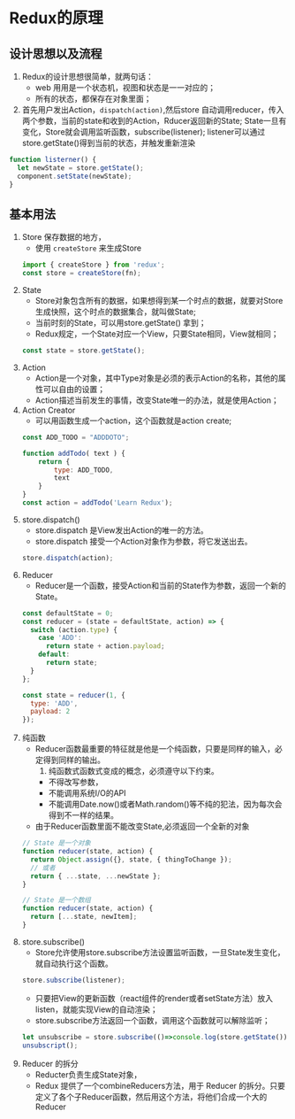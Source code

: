 # Redux的原理

## 设计思想以及流程
  1. Redux的设计思想很简单，就两句话：
      - web 用用是一个状态机，视图和状态是一一对应的；
      - 所有的状态，都保存在对象里面；
  2. 首先用户发出Action，`dispatch(action)`,然后store 自动调用reducer，传入两个参数，当前的state和收到的Action，Rducer返回新的State;
  State一旦有变化，Store就会调用监听函数，subscribe(listener); listener可以通过store.getState()得到当前的状态，并触发重新渲染
  ```javascript
  function listerner() {
    let newState = store.getState();
    component.setState(newState);   
  }
  ```
## 基本用法
  1. Store 保存数据的地方，
      - 使用 `createStore` 来生成Store
      ```javascript 
      import { createStore } from 'redux';
      const store = createStore(fn);
      ```
  2. State 
      - Store对象包含所有的数据，如果想得到某一个时点的数据，就要对Store生成快照，这个时点的数据集合，就叫做State;
      - 当前时刻的State，可以用store.getState() 拿到；
      - Redux规定，一个State对应一个View，只要State相同，View就相同；
      ```javascript
      const state = store.getState();
      ```
  3. Action
      - Action是一个对象，其中Type对象是必须的表示Action的名称，其他的属性可以自由的设置；
      - Action描述当前发生的事情，改变State唯一的办法，就是使用Action；
  4. Action Creator
      - 可以用函数生成一个action，这个函数就是action create;
      ```javascript
      const ADD_TODO = "ADDDOTO";
      
      function addTodo( text ) {
          return {
              type: ADD_TODO,
              text
          }
      }
      const action = addTodo('Learn Redux');
      ```
  5. store.dispatch()
      - store.dispatch 是View发出Action的唯一的方法。
      - store.dispatch 接受一个Action对象作为参数，将它发送出去。
      ```javascript
      store.dispatch(action);
      ```
  6. Reducer
      - Reducer是一个函数，接受Action和当前的State作为参数，返回一个新的State。
      ```javascript
      const defaultState = 0;
      const reducer = (state = defaultState, action) => {
        switch (action.type) {
          case 'ADD':
            return state + action.payload;
          default: 
            return state;
        }
      };

      const state = reducer(1, {
        type: 'ADD',
        payload: 2
      });
      ```
  7. 纯函数
      - Reducer函数最重要的特征就是他是一个纯函数，只要是同样的输入，必定得到同样的输出。
        1. 纯函数式函数式变成的概念，必须遵守以下约束。
          - 不得改写参数，
          - 不能调用系统I/O的API
          - 不能调用Date.now()或者Math.random()等不纯的犯法，因为每次会得到不一样的结果。
      - 由于Reducer函数里面不能改变State,必须返回一个全新的对象
      ```javascript
      // State 是一个对象
      function reducer(state, action) {
        return Object.assign({}, state, { thingToChange });
        // 或者
        return { ...state, ...newState };
      }

      // State 是一个数组
      function reducer(state, action) {
        return [...state, newItem];
      }
      ```
  8. store.subscribe()
      - Store允许使用store.subscribe方法设置监听函数，一旦State发生变化，就自动执行这个函数。
      ```javascript
      store.subscribe(listener);
      ```
      - 只要把View的更新函数（react组件的render或者setState方法）放入listen，就能实现View的自动渲染；
      - store.subscribe方法返回一个函数，调用这个函数就可以解除监听；
      ```javascript
      let unsubscribe = store.subscribe(()=>console.log(store.getState()));
      unsubscript();
      ```
  9. Reducer 的拆分
      - Reducter负责生成State对象，
      - Redux 提供了一个combineReducers方法，用于 Reducer 的拆分。只要定义了各个子Reducer函数，然后用这个方法，将他们合成一个大的Reducer
      
      
    
